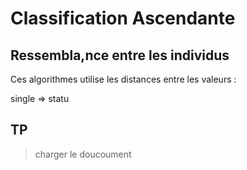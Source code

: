 
# Classification Ascendante 

## Ressembla,nce entre les individus

Ces algorithmes utilise les distances entre les valeurs : 

single => statu




## TP 

> charger le doucoument 

> 